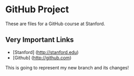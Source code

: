 GitHub Project
===============
These are files for a GitHub course at Stanford.

Very Important Links
---------------
* [Stanford] (http://stanford.edu)
* [Github] (http://github.com)

This is going to represent my new branch and its changes!
